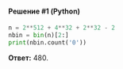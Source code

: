 #### Решение #1 (Python)
```python
n = 2**512 + 4**32 + 2**32 - 2
nbin = bin(n)[2:]
print(nbin.count('0'))
```
**Ответ:** 480.
